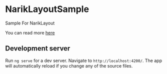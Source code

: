 # NarikLayoutSample

Sample For NarikLayout

You can read more [here](https://docs.narik.me/04.-ui-layout)

## Development server

Run `ng serve` for a dev server. Navigate to `http://localhost:4200/`. The app will automatically reload if you change any of the source files.


